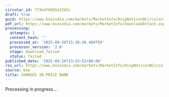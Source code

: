 ```yaml
---
circular_id: 7f3e4fb692a32b5c
draft: true
guid: https://www.bseindia.com/markets/MarketInfo/DispNoticesNCirculars.aspx?Noticeid={0F8B7881-64D0-45BF-B731-CC3247AE5399}&noticeno=20250926-55&dt=09/26/2025&icount=55&totcount=73&flag=0
pdf_url: https://www.bseindia.com/markets/MarketInfo/DownloadAttach.aspx?id=20250926-55&attachedId=
processing:
  attempts: 1
  content_hash: ''
  processed_at: '2025-09-26T15:28:30.460759'
  processor_version: '2.0'
  stage: download_failed
  status: failed
published_date: '2025-09-26T13:23:52+00:00'
rss_url: https://www.bseindia.com/markets/MarketInfo/DispNoticesNCirculars.aspx?Noticeid={0F8B7881-64D0-45BF-B731-CC3247AE5399}&noticeno=20250926-55&dt=09/26/2025&icount=55&totcount=73&flag=0
source: bse
title: CHANGES IN PRICE BAND
---
```


Processing in progress...